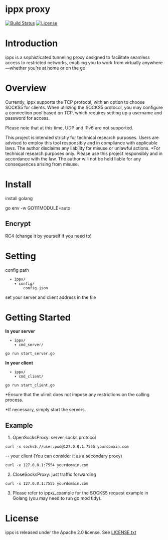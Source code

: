 # ippx proxy

[![Build Status](https://travis-ci.com/MissPP/ippx.svg?branch=main)](https://travis-ci.com/MissPP/ippx)
[![License](https://img.shields.io/badge/License-Apache%202.0-blue.svg)](https://opensource.org/licenses/Apache-2.0)

# Introduction

ippx is a sophisticated tunneling proxy designed to facilitate seamless access to restricted networks, enabling you to work from virtually anywhere—whether you're at home or on the go.

# Overview
 
Currently, ippx supports the TCP protocol, with an option to choose SOCKS5 for clients. When utilizing the SOCKS5 protocol, you may configure a connection pool based on TCP, which requires setting up a username and password for access.

Please note that at this time, UDP and IPv6 are not supported.

This project is intended strictly for technical research purposes. Users are advised to employ this tool responsibly and in compliance with applicable laws. The author disclaims any liability for misuse or unlawful actions.
*For technical research purposes only. Please use this project responsibly and in accordance with the law. The author will not be held liable for any consequences arising from misuse.
 
 

# Install

install golang 

go env -w GO111MODULE=auto


## Encrypt
RC4 (change it by yourself if you need to)

# Setting
config path
```
  ▾ ippx/
    ▾ config/
        config.json
```

set your server and client address in the file


# Getting Started
**In your server**
```
  ▾ ippx/
    ▾ cmd_server/
```

    go run start_server.go

**In your client**
```
  ▾ ippx/
    ▾ cmd_client/
```

    go run start_client.go

*Ensure that the ulimit does not impose any restrictions on the calling process.

*If necessary, simply start the servers.

 
## Example
1. OpenSocksProxy:
server socks protocol
```
curl -x socks5://user:pwd@127.0.0.1:7555 yourdomain.com
```
 -- your client (You can consider it as a secondary proxy)
```
curl -x 127.0.0.1:7554 yourdomain.com
 ```
2. CloseSocksProxy: just traffic forwarding
```
curl -x 127.0.0.1:7555 yourdomain.com
```
3. Please refer to ippx/_example for the SOCKS5 request example in Golang (you may need to run go mod tidy).

# License

ippx is released under the Apache 2.0 license. See [LICENSE.txt](https://github.com/MissPP/ippx/LICENSE)
